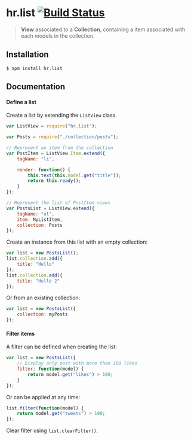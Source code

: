 hr.list [![Build Status](https://travis-ci.org/HappyRhino/hr.list.png?branch=master)](https://travis-ci.org/HappyRhino/hr.list)
=============================

> **View** associated to a **Collection**, containing a item associated with each models in the collection.

## Installation

```
$ npm install hr.list
```

## Documentation

#### Define a list

Create a list by extending the `ListView` class.

```js
var ListView = require("hr.list");

var Posts = require("./collection/posts");

// Represent an item from the collection
var PostItem = ListView.Item.extend({
    tagName: "li",

    render: function() {
        this.text(this.model.get("title"));
        return this.ready();
    }
});

// Represent the list of PostItem views
var PostsList = ListView.extend({
    tagName: "ul",
    item: MyListItem,
    collection: Posts
});
```

Create an instance from this list with an empty collection:

```js
var list = new PostsList();
list.collection.add({
    title: "Hello"
});
list.collection.add({
    title: "Hello 2"
});
```

Or from an existing collection:

```js
var list = new PostsList({
    collection: myPosts
});
```

#### Filter items

A filter can be defined when creating the list:

```js
var list = new PostsList({
    // Display only post with more than 100 likes
    filter: function(model) {
        return model.get("likes") > 100;
    }
});
```

Or can be applied at any time:

```js
list.filter(function(model) {
    return model.get("tweets") > 100;
});
```

Clear filter using `list.clearFilter()`.

